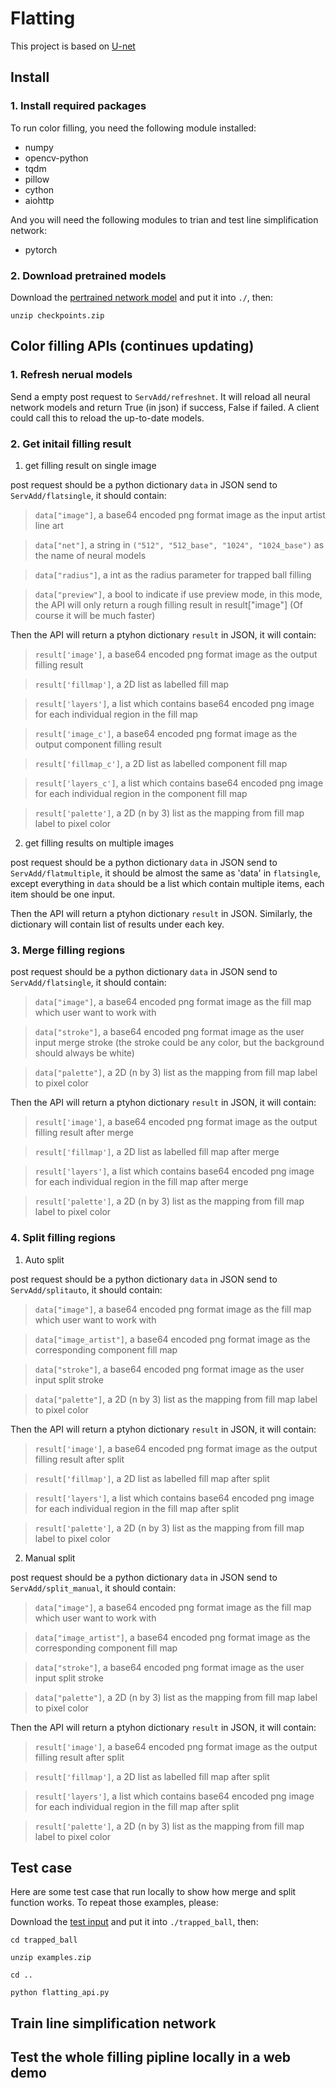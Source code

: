 # Flatting
This project is based on [U-net](https://github.com/milesial/Pytorch-UNet)

## Install
### 1. Install required packages
To run color filling, you need the following module installed:

- numpy
- opencv-python
- tqdm
- pillow
- cython
- aiohttp

And you will need the following modules to trian and test line simplification network:

- pytorch


### 2. Download pretrained models
Download the [pertrained network model](https://drive.google.com/file/d/15l3wPO4WbMk0DmqR7reSU1mHzOaaBCfQ/view?usp=sharing) and put it into `./`, then:

`unzip checkpoints.zip`

## Color filling APIs (continues updating)
### 1. Refresh nerual models
Send a empty post request to `ServAdd/refreshnet`. It will reload all neural network models and return True (in json) if success, False if failed.
A client could call this to reload the up-to-date models.

### 2. Get initail filling result
1. get filling result on single image

post request should be a python dictionary `data` in JSON send to `ServAdd/flatsingle`, it should contain:

>  `data["image"]`, a base64 encoded png format image as the input artist line art

>  `data["net"]`, a string in `("512", "512_base", "1024", "1024_base")` as the name of neural models

>  `data["radius"]`, a int as the radius parameter for trapped ball filling

>  `data["preview"]`, a bool to indicate if use preview mode, in this mode, the API will only return a rough filling result in result["image"] (Of course it will be much faster)

Then the API will return a ptyhon dictionary `result` in JSON, it will contain:

>  `result['image']`, a base64 encoded png format image as the output filling result

>  `result['fillmap']`, a 2D list as labelled fill map 

>  `result['layers']`, a list which contains base64 encoded png image for each individual region in the fill map

>  `result['image_c']`, a base64 encoded png format image as the output component filling result

>  `result['fillmap_c']`, a 2D list as labelled component fill map 

>  `result['layers_c']`, a list which contains base64 encoded png image for each individual region in the component fill map

>  `result['palette']`, a 2D (n by 3) list as the mapping from fill map label to pixel color

2. get filling results on multiple images

post request should be a python dictionary `data` in JSON send to `ServAdd/flatmultiple`, it should be almost the same as 'data' in `flatsingle`, except everything in `data` should be a list which contain multiple items, each item should be one input. 

Then the API will return a ptyhon dictionary `result` in JSON. Similarly, the dictionary will contain list of results under each key.

### 3. Merge filling regions

post request should be a python dictionary `data` in JSON send to `ServAdd/flatsingle`, it should contain:

>  `data["image"]`, a base64 encoded png format image as the fill map which user want to work with

>  `data["stroke"]`, a base64 encoded png format image as the user input merge stroke (the stroke could be any color, but the background should always be white)

>  `data["palette"]`, a 2D (n by 3) list as the mapping from fill map label to pixel color

Then the API will return a ptyhon dictionary `result` in JSON, it will contain:

>  `result['image']`, a base64 encoded png format image as the output filling result after merge

>  `result['fillmap']`, a 2D list as labelled fill map after merge

>  `result['layers']`, a list which contains base64 encoded png image for each individual region in the fill map after merge

>  `result['palette']`, a 2D (n by 3) list as the mapping from fill map label to pixel color

### 4. Split filling regions

1. Auto split

post request should be a python dictionary `data` in JSON send to `ServAdd/splitauto`, it should contain:

>  `data["image"]`, a base64 encoded png format image as the fill map which user want to work with
  
>  `data["image_artist"]`, a base64 encoded png format image as the corresponding component fill map

>  `data["stroke"]`, a base64 encoded png format image as the user input split stroke

>  `data["palette"]`, a 2D (n by 3) list as the mapping from fill map label to pixel color

Then the API will return a ptyhon dictionary `result` in JSON, it will contain:

>  `result['image']`, a base64 encoded png format image as the output filling result after split

>  `result['fillmap']`, a 2D list as labelled fill map after split

>  `result['layers']`, a list which contains base64 encoded png image for each individual region in the fill map after split

>  `result['palette']`, a 2D (n by 3) list as the mapping from fill map label to pixel color
  
2. Manual split

post request should be a python dictionary `data` in JSON send to `ServAdd/split_manual`, it should contain:

>  `data["image"]`, a base64 encoded png format image as the fill map which user want to work with
  
>  `data["image_artist"]`, a base64 encoded png format image as the corresponding component fill map

>  `data["stroke"]`, a base64 encoded png format image as the user input split stroke

>  `data["palette"]`, a 2D (n by 3) list as the mapping from fill map label to pixel color

Then the API will return a ptyhon dictionary `result` in JSON, it will contain:

>  `result['image']`, a base64 encoded png format image as the output filling result after split

>  `result['fillmap']`, a 2D list as labelled fill map after split

>  `result['layers']`, a list which contains base64 encoded png image for each individual region in the fill map after split

>  `result['palette']`, a 2D (n by 3) list as the mapping from fill map label to pixel color


## Test case
Here are some test case that run locally to show how merge and split function works. To repeat those examples, please:

Download the [test input](https://drive.google.com/file/d/1wVB4zPOWiVXmSwItq1Dq1px2zdobZsfB/view?usp=sharing) and put it into `./trapped_ball`, then:

`cd trapped_ball`

`unzip examples.zip`

`cd ..`

`python flatting_api.py`

## Train line simplification network

## Test the whole filling pipline locally in a web demo
